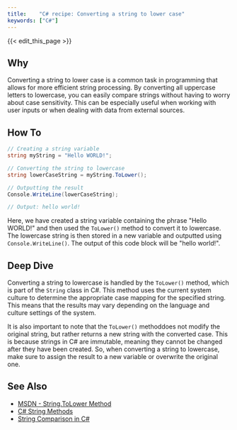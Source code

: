 ```yaml
---
title:    "C# recipe: Converting a string to lower case"
keywords: ["C#"]
---
```


{{< edit_this_page >}}

## Why

Converting a string to lower case is a common task in programming that allows for more efficient string processing. By converting all uppercase letters to lowercase, you can easily compare strings without having to worry about case sensitivity. This can be especially useful when working with user inputs or when dealing with data from external sources.

## How To

```C#
// Creating a string variable
string myString = "Hello WORLD!";

// Converting the string to lowercase
string lowerCaseString = myString.ToLower();

// Outputting the result
Console.WriteLine(lowerCaseString);

// Output: hello world!
```

Here, we have created a string variable containing the phrase "Hello WORLD!" and then used the `ToLower()` method to convert it to lowercase. The lowercase string is then stored in a new variable and outputted using `Console.WriteLine()`. The output of this code block will be "hello world!".

## Deep Dive

Converting a string to lowercase is handled by the `ToLower()` method, which is part of the `String` class in C#. This method uses the current system culture to determine the appropriate case mapping for the specified string. This means that the results may vary depending on the language and culture settings of the system.

It is also important to note that the `ToLower()` methoddoes not modify the original string, but rather returns a new string with the converted case. This is because strings in C# are immutable, meaning they cannot be changed after they have been created. So, when converting a string to lowercase, make sure to assign the result to a new variable or overwrite the original one.

## See Also

- [MSDN - String.ToLower Method](https://docs.microsoft.com/en-us/dotnet/api/system.string.tolower)
- [C# String Methods](https://www.tutorialsteacher.com/csharp/csharp-string-methods)
- [String Comparison in C#](https://www.c-sharpcorner.com/article/string-comparison-in-C-Sharp/)